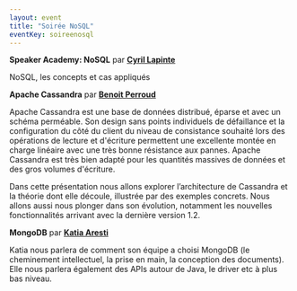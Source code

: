 ```yaml
---
layout: event
title: "Soirée NoSQL"
eventKey: soireenosql
---
```


**Speaker Academy: NoSQL** par **[Cyril Lapinte](/jug/speakers.html?key=cyrillapinte)**

NoSQL, les concepts et cas appliqués


**Apache Cassandra** par **[Benoit Perroud](/jug/speakers.html?key=benoitperroud)**

Apache Cassandra est une base de données distribué, éparse et avec un schéma perméable. Son design sans points individuels de défaillance et la configuration du côté du client du niveau de consistance souhaité lors des opérations de lecture et d'écriture permettent une excellente montée en charge linéaire avec une très bonne résistance aux pannes. Apache Cassandra est très bien adapté pour les quantités massives de données et des gros volumes d'écriture.

Dans cette présentation nous allons explorer l’architecture de Cassandra et la théorie dont elle découle, illustrée par des exemples concrets. Nous allons aussi nous plonger dans son évolution, notamment les nouvelles fonctionnalités arrivant avec la dernière version 1.2.


**MongoDB** par **[Katia Aresti](/jug/speakers.html?key=katiaaresti)**

Katia nous parlera de comment son équipe a choisi MongoDB (le cheminement intellectuel, la prise en main, la conception des documents). Elle nous parlera également des APIs autour de Java, le driver etc à plus bas niveau.
